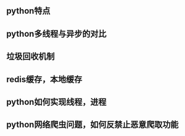 
## python特点


## python多线程与异步的对比

## 垃圾回收机制



## redis缓存，本地缓存


## python如何实现线程，进程

## python网络爬虫问题，如何反禁止恶意爬取功能


## 